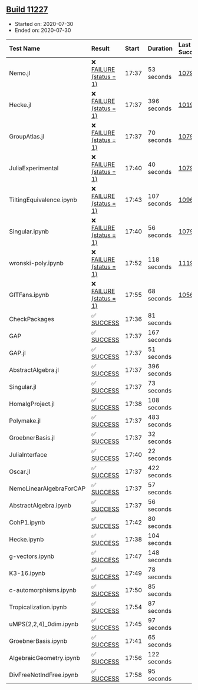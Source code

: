 ## [Build 11227](https://oscarci.mathematik.uni-kl.de/job/oscar/11227/)

* Started on: 2020-07-30
* Ended on: 2020-07-30

| Test Name    | Result | Start | Duration | Last Success | First Failure |
|:-------------|:-------|:------|:---------|:-------------|:--------------|
| Nemo.jl | ❌ [FAILURE (status = 1)](https://oscarci.mathematik.uni-kl.de/job/oscar/11227/artifact/logs/build-11227/Nemo.jl.log) | 17:37 | 53 seconds | [10790](https://oscarci.mathematik.uni-kl.de/job/oscar/10790/) | [10791](https://oscarci.mathematik.uni-kl.de/job/oscar/10791/) |
| Hecke.jl | ❌ [FAILURE (status = 1)](https://oscarci.mathematik.uni-kl.de/job/oscar/11227/artifact/logs/build-11227/Hecke.jl.log) | 17:37 | 396 seconds | [10197](https://oscarci.mathematik.uni-kl.de/job/oscar/10197/) | [10198](https://oscarci.mathematik.uni-kl.de/job/oscar/10198/) |
| GroupAtlas.jl | ❌ [FAILURE (status = 1)](https://oscarci.mathematik.uni-kl.de/job/oscar/11227/artifact/logs/build-11227/GroupAtlas.jl.log) | 17:37 | 70 seconds | [10790](https://oscarci.mathematik.uni-kl.de/job/oscar/10790/) | [10791](https://oscarci.mathematik.uni-kl.de/job/oscar/10791/) |
| JuliaExperimental | ❌ [FAILURE (status = 1)](https://oscarci.mathematik.uni-kl.de/job/oscar/11227/artifact/logs/build-11227/JuliaExperimental.log) | 17:40 | 40 seconds | [10790](https://oscarci.mathematik.uni-kl.de/job/oscar/10790/) | [10791](https://oscarci.mathematik.uni-kl.de/job/oscar/10791/) |
| TiltingEquivalence.ipynb | ❌ [FAILURE (status = 1)](https://oscarci.mathematik.uni-kl.de/job/oscar/11227/artifact/logs/build-11227/TiltingEquivalence.ipynb.log) | 17:43 | 107 seconds | [10962](https://oscarci.mathematik.uni-kl.de/job/oscar/10962/) | [10963](https://oscarci.mathematik.uni-kl.de/job/oscar/10963/) |
| Singular.ipynb | ❌ [FAILURE (status = 1)](https://oscarci.mathematik.uni-kl.de/job/oscar/11227/artifact/logs/build-11227/Singular.ipynb.log) | 17:40 | 56 seconds | [10790](https://oscarci.mathematik.uni-kl.de/job/oscar/10790/) | [10791](https://oscarci.mathematik.uni-kl.de/job/oscar/10791/) |
| wronski-poly.ipynb | ❌ [FAILURE (status = 1)](https://oscarci.mathematik.uni-kl.de/job/oscar/11227/artifact/logs/build-11227/wronski-poly.ipynb.log) | 17:52 | 118 seconds | [11192](https://oscarci.mathematik.uni-kl.de/job/oscar/11192/) | [11193](https://oscarci.mathematik.uni-kl.de/job/oscar/11193/) |
| GITFans.ipynb | ❌ [FAILURE (status = 1)](https://oscarci.mathematik.uni-kl.de/job/oscar/11227/artifact/logs/build-11227/GITFans.ipynb.log) | 17:55 | 68 seconds | [10566](https://oscarci.mathematik.uni-kl.de/job/oscar/10566/) | [10567](https://oscarci.mathematik.uni-kl.de/job/oscar/10567/) |
| CheckPackages | ✅ [SUCCESS](https://oscarci.mathematik.uni-kl.de/job/oscar/11227/artifact/logs/build-11227/CheckPackages.log) | 17:36 | 81 seconds |  |  |
| GAP | ✅ [SUCCESS](https://oscarci.mathematik.uni-kl.de/job/oscar/11227/artifact/logs/build-11227/GAP.log) | 17:37 | 167 seconds |  |  |
| GAP.jl | ✅ [SUCCESS](https://oscarci.mathematik.uni-kl.de/job/oscar/11227/artifact/logs/build-11227/GAP.jl.log) | 17:37 | 51 seconds |  |  |
| AbstractAlgebra.jl | ✅ [SUCCESS](https://oscarci.mathematik.uni-kl.de/job/oscar/11227/artifact/logs/build-11227/AbstractAlgebra.jl.log) | 17:37 | 396 seconds |  |  |
| Singular.jl | ✅ [SUCCESS](https://oscarci.mathematik.uni-kl.de/job/oscar/11227/artifact/logs/build-11227/Singular.jl.log) | 17:37 | 73 seconds |  |  |
| HomalgProject.jl | ✅ [SUCCESS](https://oscarci.mathematik.uni-kl.de/job/oscar/11227/artifact/logs/build-11227/HomalgProject.jl.log) | 17:38 | 108 seconds |  |  |
| Polymake.jl | ✅ [SUCCESS](https://oscarci.mathematik.uni-kl.de/job/oscar/11227/artifact/logs/build-11227/Polymake.jl.log) | 17:37 | 483 seconds |  |  |
| GroebnerBasis.jl | ✅ [SUCCESS](https://oscarci.mathematik.uni-kl.de/job/oscar/11227/artifact/logs/build-11227/GroebnerBasis.jl.log) | 17:37 | 32 seconds |  |  |
| JuliaInterface | ✅ [SUCCESS](https://oscarci.mathematik.uni-kl.de/job/oscar/11227/artifact/logs/build-11227/JuliaInterface.log) | 17:40 | 22 seconds |  |  |
| Oscar.jl | ✅ [SUCCESS](https://oscarci.mathematik.uni-kl.de/job/oscar/11227/artifact/logs/build-11227/Oscar.jl.log) | 17:37 | 422 seconds |  |  |
| NemoLinearAlgebraForCAP | ✅ [SUCCESS](https://oscarci.mathematik.uni-kl.de/job/oscar/11227/artifact/logs/build-11227/NemoLinearAlgebraForCAP.log) | 17:37 | 57 seconds |  |  |
| AbstractAlgebra.ipynb | ✅ [SUCCESS](https://oscarci.mathematik.uni-kl.de/job/oscar/11227/artifact/logs/build-11227/AbstractAlgebra.ipynb.log) | 17:37 | 56 seconds |  |  |
| CohP1.ipynb | ✅ [SUCCESS](https://oscarci.mathematik.uni-kl.de/job/oscar/11227/artifact/logs/build-11227/CohP1.ipynb.log) | 17:42 | 80 seconds |  |  |
| Hecke.ipynb | ✅ [SUCCESS](https://oscarci.mathematik.uni-kl.de/job/oscar/11227/artifact/logs/build-11227/Hecke.ipynb.log) | 17:38 | 104 seconds |  |  |
| g-vectors.ipynb | ✅ [SUCCESS](https://oscarci.mathematik.uni-kl.de/job/oscar/11227/artifact/logs/build-11227/g-vectors.ipynb.log) | 17:47 | 148 seconds |  |  |
| K3-16.ipynb | ✅ [SUCCESS](https://oscarci.mathematik.uni-kl.de/job/oscar/11227/artifact/logs/build-11227/K3-16.ipynb.log) | 17:49 | 78 seconds |  |  |
| c-automorphisms.ipynb | ✅ [SUCCESS](https://oscarci.mathematik.uni-kl.de/job/oscar/11227/artifact/logs/build-11227/c-automorphisms.ipynb.log) | 17:50 | 85 seconds |  |  |
| Tropicalization.ipynb | ✅ [SUCCESS](https://oscarci.mathematik.uni-kl.de/job/oscar/11227/artifact/logs/build-11227/Tropicalization.ipynb.log) | 17:54 | 87 seconds |  |  |
| uMPS(2,2,4)_0dim.ipynb | ✅ [SUCCESS](https://oscarci.mathematik.uni-kl.de/job/oscar/11227/artifact/logs/build-11227/uMPS-2-2-4-_0dim.ipynb.log) | 17:45 | 97 seconds |  |  |
| GroebnerBasis.ipynb | ✅ [SUCCESS](https://oscarci.mathematik.uni-kl.de/job/oscar/11227/artifact/logs/build-11227/GroebnerBasis.ipynb.log) | 17:41 | 65 seconds |  |  |
| AlgebraicGeometry.ipynb | ✅ [SUCCESS](https://oscarci.mathematik.uni-kl.de/job/oscar/11227/artifact/logs/build-11227/AlgebraicGeometry.ipynb.log) | 17:56 | 122 seconds |  |  |
| DivFreeNotIndFree.ipynb | ✅ [SUCCESS](https://oscarci.mathematik.uni-kl.de/job/oscar/11227/artifact/logs/build-11227/DivFreeNotIndFree.ipynb.log) | 17:58 | 95 seconds |  |  |
